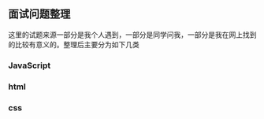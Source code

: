 ## 面试问题整理

这里的试题来源一部分是我个人遇到，一部分是同学问我，一部分是我在网上找到的比较有意义的。整理后主要分为如下几类

### JavaScript


### html


### css